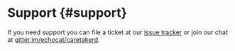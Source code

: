 # Support {#support}

If you need support you can file a ticket at our [issue tracker](https://github.com/echocat/caretakerd/issues)
or join our chat at [gitter.im/echocat/caretakerd](https://gitter.im/echocat/caretakerd).
